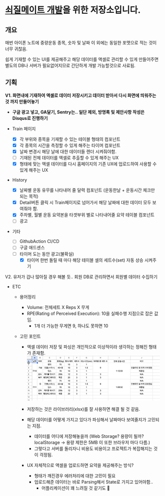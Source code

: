 # [쇠질메이트 개발](https://iron-mate.com)을 위한 저장소입니다.

## 개요

매번 아이폰 노트에 중량운동 종목, 숫자 및 날짜 이 외에는 동일한 포맷으로 적는 것이 너무 귀찮음.

쉽게 기재할 수 있는 UI를 제공해주고 해당 데이터를 액셀로 관리할 수 있게 만들어주면 별도의 DB나 서버가 필요없어지므로 간단하게 개발 가능할것으로 사료됨.

## 기획

**V1. 화면내에 기재하여 액셀로 데이터 저장시키고 데이터 받아서 다시 화면에 띄워주는 것 까지 만들어놓기**

- **구글 광고 넣고, GA달기, Sentry는.. 일단 제외, 방명록 및 제안사항 작성은 Disqus로 진행하기**

- Train 페이지

  - [x] 각 부위와 종목을 기재할 수 있는 테이블 형태의 컴포넌트
  - [x] 각 종목의 시간을 측정할 수 있게 해주는 타이머 컴포넌트
  - [x] 날짜 변경시 해당 날에 대한 데이터들 렌더 시켜줘야함.
  - [ ] 기재된 전체 데이터를 액셀로 추출할 수 있게 해주는 UX
  - [x] 형태에 맞는 액셀 데이터를 다시 홈페이지의 기존 UX에 업로드하여 사용할 수 있게 해주는 UX

- History

  - [x] 날짜별 운동 유무를 나타내어 줄 달력 컴포넌트 (운동한날 + 운동시간 체크만 되는 목적)
  - [x] Detail버튼 클릭 시 Train페이지로 넘어가서 해당 날짜에 대한 데이터 모두 보여줘야 함.
  - [x] 주차별, 월별 운동 요약본을 타겟부위 별로 나타내어줄 요약 테이블 컴포넌트
  - [ ] 광고

- 기타

  - [ ] GithubAction CI/CD
  - [ ] 구글 애드센스
  - [ ] 타이머 도는 동안 광고(불확실)
    - [x] 타이머 한번 돌릴 때 마다 해당 테이블 셀의 세트수(set) 자동 상승 시켜주기

V2. 유저가 겁나 많아질 경우 해볼 듯.. 회원 DB로 관리하면서 회원별 데이터 수집하기

- ETC

  - 용어정리

    - Volume: 전체세트 X Reps X 무게
    - RPE(Rating of Perceived Execution): 10을 실패수행 지점으로 잡은 값임.
      - 1개 더 가능한 무게면 9, 하나도 못하면 10

  - 고민 포인트

    - 액셀 데이터 저장 및 파싱은 개인적으로 이상적이라 생각하는 정해진 형태가 존재함.
      ![액셀형태](excel-image.png)
    - 저장하는 것은 라이브러리(xlsx)를 잘 사용하면 해결 될 것 같음.
    - 해당 데이터를 어떻게 가지고 있다가 파싱해서 날짜마다 보여줄지가 고민되는 지점.

      - 데이터를 어디에 저장해놓을까 (Web Storage? 용량이 될까? localStorage -> 용량 제한은 5MB 이 또한 브라우저 마다 다름.)
      - 그렇다고 서버를 돌리자니 비용도 비용이고 프로젝트가 복잡해지는 것이 걱정됨.

    - UX 자체적으로 액셀을 업로드하면 요약을 제공해주는 방식?
      - 형태가 깨진경우 에러처리에 대한 고민이 필요
      - 업로드해준 데이터는 바로 Parsing해서 State로 가지고 있어야함..
        - 어플리케이션이 꽤 느려질 것 같기도 🫠

